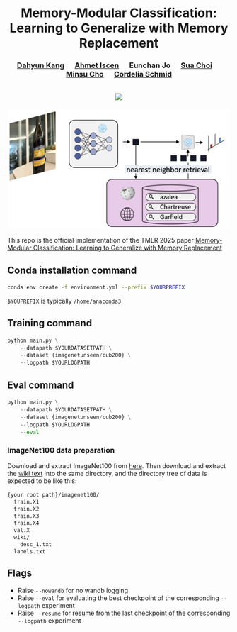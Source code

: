 <div align="center">
  <h1> Memory-Modular Classification: Learning to Generalize with Memory Replacement </h1>
</div>


<div align="center">
  <h3><a href=http://dahyun-kang.github.io>Dahyun Kang</a> &nbsp;&nbsp;&nbsp;&nbsp; <a href=https://scholar.google.com/citations?user=wIjyqzAAAAAJ&hl=en&oi=ao>Ahmet Iscen</a> &nbsp;&nbsp;&nbsp;&nbsp;  Eunchan Jo &nbsp;&nbsp;&nbsp;&nbsp;  <a href=https://sua-choi.github.io/>Sua Choi</a>  &nbsp;&nbsp;&nbsp;&nbsp; <a href=http://cvlab.postech.ac.kr/~mcho/>Minsu Cho</a> &nbsp;&nbsp;&nbsp;&nbsp;   <a href=https://scholar.google.com/citations?user=IvqCXP4AAAAJ&hl=en>Cordelia Schmid</a></h3>
</div>
<br />



<div align="center">
  <a href="https://arxiv.org/abs/2504.06021"><img src="https://img.shields.io/badge/arXiv-2504.06021-b31b1b.svg"/></a>
</div>
<br />

<div align="center">
  <img src="data/mml_teaser.png" alt="teaser"/>
</div>

This repo is the official implementation of the TMLR 2025 paper [Memory-Modular Classification: Learning to Generalize with Memory Replacement](https://openreview.net/forum?id=DcIW0idrg8&)



## Conda installation command
```bash
conda env create -f environment.yml --prefix $YOURPREFIX
```
`$YOUPREFIX` is typically `/home/anaconda3`

## Training command
```python
python main.py \
    --datapath $YOURDATASETPATH \
    --dataset {imagenetunseen/cub200} \
    --logpath $YOURLOGPATH
```

## Eval command
```python
python main.py \
    --datapath $YOURDATASETPATH \
    --dataset {imagenetunseen/cub200} \
    --logpath $YOURLOGPATH
    --eval
```


### ImageNet100 data preparation

Download and extract ImageNet100 from [here](https://www.kaggle.com/datasets/ambityga/imagenet100).
Then download and extract the [wiki text](https://github.com/ChangyaoTian/VL-LTR/releases/download/text-corpus/imagenet.zip) into the same directory, and the directory tree of data is expected to be like this:

```
{your root path}/imagenet100/
  train.X1
  train.X2
  train.X3
  train.X4
  val.X
  wiki/
  	desc_1.txt
  labels.txt

```

## Flags
- Raise `--nowandb` for no wandb logging
- Raise `--eval` for evaluating the best checkpoint of the corresponding `--logpath` experiment
- Raise `--resume` for resume from the last checkpoint of the corresponding `--logpath` experiment
